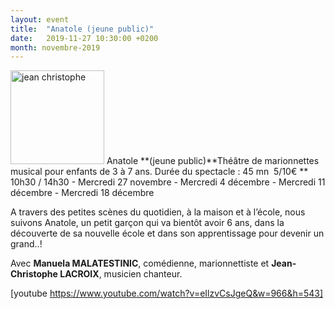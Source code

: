 ```yaml
---
layout: event
title:  "Anatole (jeune public)"
date:   2019-11-27 10:30:00 +0200
month: novembre-2019
---
```

<img class="alignleft size-thumbnail wp-image-4968" src="http://localhost/wpagendarts/wp-content/uploads/2018/05/jean-christophe.jpeg?w=150" alt="jean christophe" width="150" height="150" srcset="http://localhost/wpagendarts/wp-content/uploads/2018/05/jean-christophe.jpeg 624w, http://localhost/wpagendarts/wp-content/uploads/2018/05/jean-christophe-300x300.jpeg 300w, http://localhost/wpagendarts/wp-content/uploads/2018/05/jean-christophe-150x150.jpeg 150w" sizes="(max-width: 150px) 100vw, 150px" />  
Anatole **(jeune public)**Théâtre de marionnettes musical pour enfants de 3 à 7 ans. Durée du spectacle : 45 mn  5/10€  
** 10h30 / 14h30 - Mercredi 27 novembre - Mercredi 4 décembre - Mercredi 11 décembre - Mercredi 18 décembre

<span style="font-weight:400;">A travers des petites scènes du quotidien, à la maison et à l’école, nous suivons Anatole, un petit garçon qui va bientôt avoir 6 ans, dans la découverte de sa nouvelle école et dans son apprentissage pour devenir un grand..!</span>

<span style="font-weight:400;">Avec </span>**Manuela MALATESTINIC**<span style="font-weight:400;">, comédienne, marionnettiste et </span>**Jean-Christophe LACROIX**<span style="font-weight:400;">, musicien chanteur.</span>

[youtube https://www.youtube.com/watch?v=eIlzvCsJgeQ&w=966&h=543]